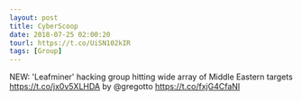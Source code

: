 ```yaml
---
layout: post
title: CyberScoop
date: 2018-07-25 02:00:20
tourl: https://t.co/UiSN102kIR
tags: [Group]
---
```

NEW: 'Leafminer' hacking group hitting wide array of Middle Eastern targets  https://t.co/jx0v5XLHDA by @gregotto https://t.co/fxjG4CfaNI